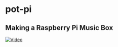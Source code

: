 # pot-pi

## Making a Raspberry Pi Music Box
[![Video](https://img.youtube.com/vi/hiqwxiRPM3c/maxresdefault.jpg)](https://www.youtube.com/watch?v=hiqwxiRPM3c)

